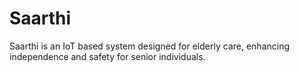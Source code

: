 # Saarthi
Saarthi is an IoT based system designed for elderly care, enhancing independence and safety for senior individuals.
